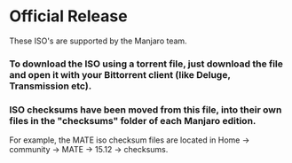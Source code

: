 # Official Release

These ISO's are supported by the Manjaro team.

### To download the ISO using a torrent file, just download the file and open it with your Bittorrent client (like Deluge, Transmission etc).

### ISO checksums have been moved from this file, into their own files in the "checksums" folder of each Manjaro edition.
For example, the MATE iso checksum files are located in Home -> community -> MATE -> 15.12 -> checksums.
